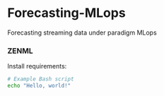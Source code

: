 # Forecasting-MLops
Forecasting streaming data under paradigm MLops

### ZENML
Install requirements:

```bash
# Example Bash script
echo "Hello, world!"
